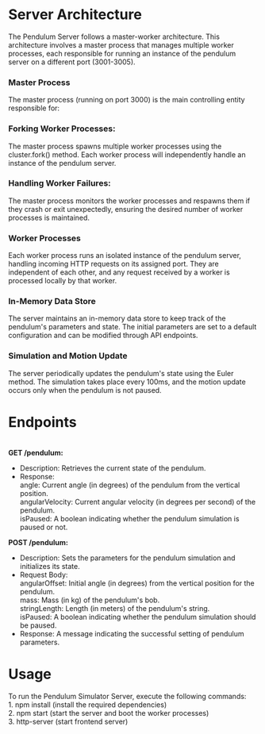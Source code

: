 <h1>Server Architecture</h1>
The Pendulum Server follows a master-worker architecture. This architecture involves a master process that manages multiple worker processes, each responsible for running an instance of the pendulum server on a different port (3001-3005).
<br>
<h3>Master Process</h3>
The master process (running on port 3000) is the main controlling entity responsible for:

<h3>Forking Worker Processes:</h3> The master process spawns multiple worker processes using the cluster.fork() method. Each worker process will independently handle an instance of the pendulum server.

<h3>Handling Worker Failures:</h3> The master process monitors the worker processes and respawns them if they crash or exit unexpectedly, ensuring the desired number of worker processes is maintained.

<h3>Worker Processes</h3>
Each worker process runs an isolated instance of the pendulum server, handling incoming HTTP requests on its assigned port. They are independent of each other, and any request received by a worker is processed locally by that worker.

<h3>In-Memory Data Store</h3>
The server maintains an in-memory data store to keep track of the pendulum's parameters and state. The initial parameters are set to a default configuration and can be modified through API endpoints.

<h3>Simulation and Motion Update</h3>
The server periodically updates the pendulum's state using the Euler method. The simulation takes place every 100ms, and the motion update occurs only when the pendulum is not paused.

<h1>Endpoints</h1>
<br>
<strong>GET /pendulum:</strong>

<ul>
<li>Description: Retrieves the current state of the pendulum.<br></li>
<li>Response:<br>
angle: Current angle (in degrees) of the pendulum from the vertical position.<br>
angularVelocity: Current angular velocity (in degrees per second) of the pendulum.<br>
isPaused: A boolean indicating whether the pendulum simulation is paused or not.<br></li>
</ul>

<strong>POST /pendulum:</strong> 
<br>
<ul>
<li>Description: Sets the parameters for the pendulum simulation and initializes its state.<br></li>
<li>Request Body:<br>
angularOffset: Initial angle (in degrees) from the vertical position for the pendulum.<br>
mass: Mass (in kg) of the pendulum's bob.<br>
stringLength: Length (in meters) of the pendulum's string.<br>
isPaused: A boolean indicating whether the pendulum simulation should be paused.<br>
<li>Response: A message indicating the successful setting of pendulum parameters.</li></li>
</ul>

<h1>Usage</h1>
To run the Pendulum Simulator Server, execute the following commands:<br>
1. npm install (install the required dependencies)<br>
2. npm start (start the server and boot the worker processes)<br>
3. http-server (start frontend server)
